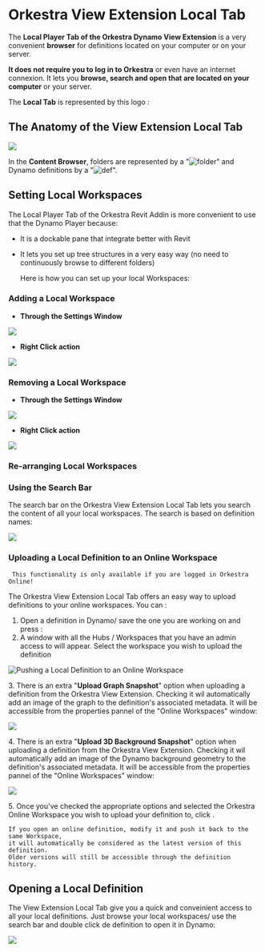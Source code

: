 # Orkestra View Extension Local Tab

The **Local Player Tab of the Orkestra Dynamo View Extension** is a very convenient **browser** for definitions located on your computer or on your server.&#x20;

**It does not require you to log in to Orkestra** or even have an internet connexion. It lets you **browse, search and open that are located on your computer** or your server.

The **Local Tab** is represented by this logo : <img src="../.gitbook/assets/image (3) (1).png" alt="" data-size="original">&#x20;

## The Anatomy of the View Extension Local Tab

![](../.gitbook/assets/Snag\_15a32b38.png)

In the **Content Browser**, folders are represented by a "![folder](https://datashapes.files.wordpress.com/2020/05/workspace.png?)" and Dynamo definitions by a "![def](https://datashapes.files.wordpress.com/2020/05/definition.png?)".

## Setting Local Workspaces

The Local Player Tab of the Orkestra Revit Addin is more convenient to use that the Dynamo Player because:

* It is a dockable pane that integrate better with Revit
*   It lets you set up tree structures in a very easy way (no need to continuously browse to different folders)

    Here is how you can set up your local Workspaces:

### Adding a Local Workspace <a href="#adding-a-local-workspace" id="adding-a-local-workspace"></a>

* **Through the Settings Window**

![](../.gitbook/assets/AddWS.gif)

* **Right Click action**&#x20;

![](../.gitbook/assets/AddWSrightClick.gif)

### **Removing a Local Workspace** <a href="#removing-a-local-workspace" id="removing-a-local-workspace"></a>

* **Through the Settings Window**&#x20;

![](../.gitbook/assets/delWS.gif)

* **Right Click action**&#x20;

![](../.gitbook/assets/delWSrightclick.gif)

### Re-arranging Local Workspaces

### Using the Search Bar <a href="#using-the-search-bar" id="using-the-search-bar"></a>

The search bar on the Orkestra View Extension Local Tab lets you search the content of all your local workspaces. The search is based on definition names: &#x20;

![](../.gitbook/assets/searchBar.gif)

### Uploading a Local Definition to an Online Workspace <a href="#uploading-a-local-definition-to-an-online-workspace" id="uploading-a-local-definition-to-an-online-workspace"></a>

```
 This functionality is only available if you are logged in Orkestra Online!
```

The Orkestra View Extension Local Tab offers an easy way to upload definitions to your online workspaces. You can :

1. Open a definition in Dynamo/ save the one you are working on and press :​ <img src="../.gitbook/assets/pushtoorkestra.png" alt="" data-size="original">&#x20;
2. A window with all the Hubs / Workspaces that you have an admin access to will appear. Select the workspace you wish to upload the definition&#x20;

![Pushing a Local Definition to an Online Workspace](../.gitbook/assets/puchtoorkestra-options.png)

&#x20;3\. There is an extra "**Upload Graph Snapshot**" option when uploading a definition from the Orkestra View     Extension. Checking it wil automatically add an image of the graph to the definition's associated metadata. It will be accessible from the properties pannel of the "Online Workspaces" window: &#x20;

![](../.gitbook/assets/graphsnapshot.gif)

&#x20;4\. There is an extra "**Upload 3D Background Snapshot**" option when uploading a definition from the Orkestra View Extension. Checking it wil automatically add an image of the Dynamo background geometry to the definition's associated metadata. It will be accessible from the properties pannel of the "Online Workspaces" window:  &#x20;

![](../.gitbook/assets/backgroundsnapshot.gif)

&#x20; 5\.  Once you've checked the  appropriate options and selected the Orkestra Online Workspace you wish to upload your definition to, click <img src="../.gitbook/assets/add.png" alt="" data-size="original">.

```
If you open an online definition, modify it and push it back to the same Workspace,
it will automatically be considered as the latest version of this definition. 
Older versions will still be accessible through the definition history. 
```



## Opening a Local Definition

The View Extension Local Tab give you a quick and conveinient access to all your local definitions. Just browse your local workspaces/ use the search bar and double click de definition to open it in Dynamo: &#x20;

![](../.gitbook/assets/opendefinition.gif)
